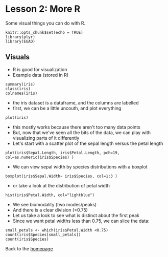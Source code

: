# Lesson 2: More R
Some visual things you can do with R.


```{r setup, include=FALSE}
knitr::opts_chunk$set(echo = TRUE)
library(plyr)
library(EGAD)
```

## Visuals
- R is good for visualization
- Example data (stored in R) 
``` 
summary(iris)
class(iris)
colnames(iris)
```
- the iris dataset is a dataframe, and the columns are labelled 
- first, we can be a little uncouth, and plot everything 
``` 
plot(iris)
```
- this mostly works because there aren't too many data points 
- But, now that we've seen all the bits of the data, we can play with visualizing parts of it differently  
- Let's start with a scatter plot of the sepal length versus the petal length
``` 
plot(iris$Sepal.Length, iris$Petal.Length, pch=19, col=as.numeric(iris$Species) )
```
- We can view sepal width by species distributions with a boxplot
``` 
boxplot(iris$Sepal.Width~ iris$Species, col=1:3 )
```
- or take a look at the distribution of petal width
``` 
hist(iris$Petal.Width, col="lightblue")
```
- We see biomodality (two modes/peaks)
- And there is a clear division (<0.75)
- Let us take a look to see what is distinct about the first peak 
- Since we want petal widths less than 0.75, we can slice the data:
``` 
small_petals <- which(iris$Petal.Width <0.75)
count(iris$Species[small_petals])
count(iris$Species)
```




Back to the [homepage](../README.md)

